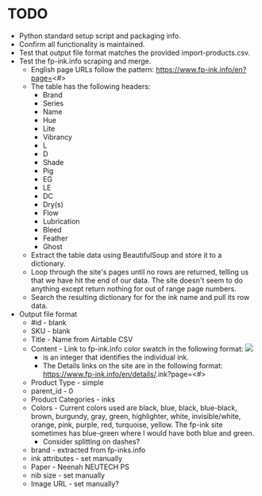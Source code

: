# TODO
* Python standard setup script and packaging info.
* Confirm all functionality is maintained.
* Test that output file format matches the provided import-products.csv.
* Test the fp-ink.info scraping and merge.
    * English page URLs follow the pattern: https://www.fp-ink.info/en?page=<#>
    * The table has the following headers:
        * Brand
        * Series
        * Name
        * Hue
        * Lite
        * Vibrancy
        * L
        * D
        * Shade
        * Pig
        * EG
        * LE
        * DC
        * Dry(s)
        * Flow
        * Lubrication
        * Bleed
        * Feather
        * Ghost
    * Extract the table data using BeautifulSoup and store it to a dictionary.
    * Loop through the site's pages until no rows are returned, telling us that
      we have hit the end of our data. The site doesn't seem to do anything
      except return nothing for out of range page numbers.
    * Search the resulting dictionary for for the ink name and pull its row
      data.
* Output file format
    * #id - blank
    * SKU - blank
    * Title - Name from Airtable CSV
    * Content - Link to fp-ink.info color swatch in the following format: 
      <a href="http://www.fp-ink.info/en/details/<ID>.ink"><img src="http://www.fp-ink.info/colorcard<ID>.png"></a>
        * <ID> is an integer that identifies the individual ink.
        * The Details links on the site are in the following format:
          https://www.fp-ink.info/en/details/<ID>.ink?page=<#>
    * Product Type - simple
    * parent\_id - 0
    * Product Categories - inks
    * Colors - Current colors used are black, blue, black, blue-black, brown,
      burgundy, gray, green, highlighter, white, invisible/white, orange, pink,
      purple, red, turquoise, yellow. The fp-ink site sometimes has blue-green
      where I would have both blue and green.
      * Consider splitting on dashes?
    * brand - extracted from fp-inks.info
    * ink attributes - set manually
    * Paper - Neenah NEUTECH PS
    * nib size - set manually
    * Image URL - set manually?


